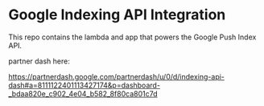 # Google Indexing API Integration

This repo contains the lambda and app that powers the Google Push Index API.

partner dash here:

https://partnerdash.google.com/partnerdash/u/0/d/indexing-api-dash#a=8111122401113427174&p=dashboard-_bdaa820e_c902_4e04_b582_8f80ca801c7d
